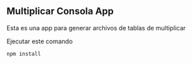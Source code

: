## Multiplicar Consola App

Esta es una app para generar archivos de tablas de multiplicar

Ejecutar este comando

```
npm install
```
